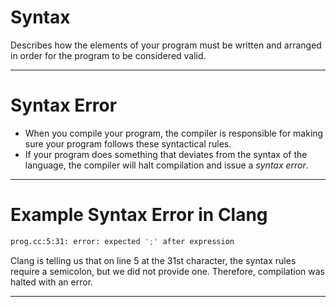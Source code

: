 # Syntax
Describes how the elements of your program must be written and arranged in order for the program to be considered valid.

---
# Syntax Error
- When you compile your program, the compiler is responsible for making sure your program follows these syntactical rules.
- If your program does something that deviates from the syntax of the language, the compiler will halt compilation and issue a _syntax error_.

---
# Example Syntax Error in Clang
``` bash
prog.cc:5:31: error: expected ';' after expression
```

Clang is telling us that on line 5 at the 31st character, the syntax rules require a semicolon, but we did not provide one. Therefore, compilation was halted with an error.

---

